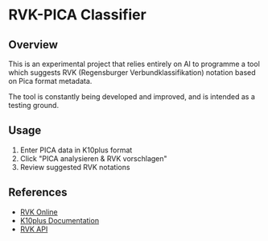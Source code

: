 # RVK-PICA Classifier

## Overview

This is an experimental project that relies entirely on AI to programme a tool which suggests RVK (Regensburger Verbundklassifikation) notation based on Pica format metadata.

The tool is constantly being developed and improved, and is intended as a testing ground.

## Usage

1. Enter PICA data in K10plus format
2. Click "PICA analysieren & RVK vorschlagen"
3. Review suggested RVK notations

## References

- [RVK Online](https://rvk.uni-regensburg.de/)
- [K10plus Documentation](https://format.k10plus.de/)
- [RVK API](http://rvk.uni-regensburg.de/Portal_API/)
